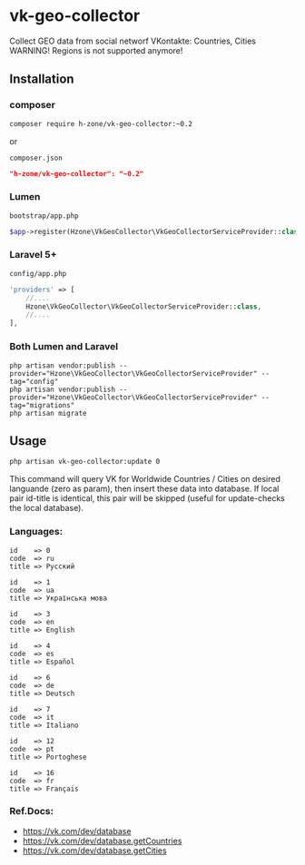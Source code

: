 # vk-geo-collector

Collect GEO data from social networf VKontakte: Countries, Cities<br>
WARNING! Regions is not supported anymore!

## Installation

### composer

```bash
composer require h-zone/vk-geo-collector:~0.2
```

or

`composer.json`
```json
"h-zone/vk-geo-collector": "~0.2"
```

### Lumen

`bootstrap/app.php`
```php
$app->register(Hzone\VkGeoCollector\VkGeoCollectorServiceProvider::class);
```

### Laravel 5+

`config/app.php`
```php
'providers' => [
    //....
    Hzone\VkGeoCollector\VkGeoCollectorServiceProvider::class,
    //....
],
```

### Both Lumen and Laravel
```
php artisan vendor:publish --provider="Hzone\VkGeoCollector\VkGeoCollectorServiceProvider" --tag="config"
php artisan vendor:publish --provider="Hzone\VkGeoCollector\VkGeoCollectorServiceProvider" --tag="migrations"
php artisan migrate
```

## Usage
```sh
php artisan vk-geo-collector:update 0
```
This command will query VK for Worldwide Countries / Cities on desired languande (zero as param), then insert these data into database.
If local pair id-title is identical, this pair will be skipped (useful for update-checks the local database).

### Languages:

	id    => 0
	code  => ru
	title => Русский

	id    => 1
	code  => ua
	title => Українська мова

	id    => 3
	code  => en
	title => English

	id    => 4
	code  => es
	title => Español

	id    => 6
	code  => de
	title => Deutsch

	id    => 7
	code  => it
	title => Italiano

	id    => 12
	code  => pt
	title => Portoghese

	id    => 16
	code  => fr
	title => Français

### Ref.Docs:

* https://vk.com/dev/database
* https://vk.com/dev/database.getCountries
* https://vk.com/dev/database.getCities
